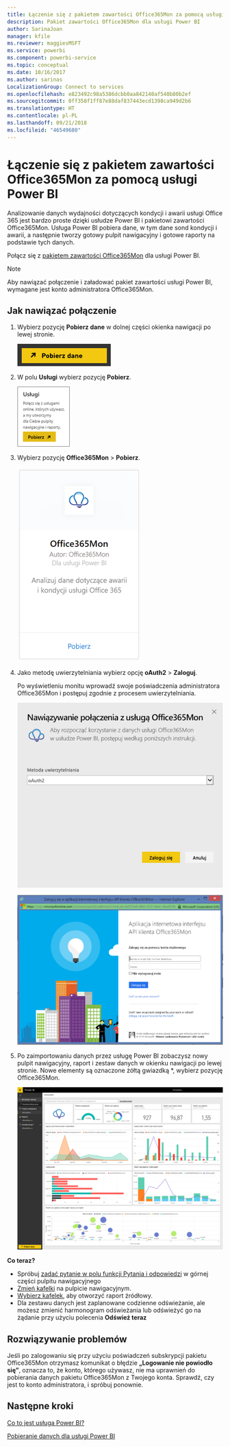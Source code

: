 ```yaml
---
title: Łączenie się z pakietem zawartości Office365Mon za pomocą usługi Power BI
description: Pakiet zawartości Office365Mon dla usługi Power BI
author: SarinaJoan
manager: kfile
ms.reviewer: maggiesMSFT
ms.service: powerbi
ms.component: powerbi-service
ms.topic: conceptual
ms.date: 10/16/2017
ms.author: sarinas
LocalizationGroup: Connect to services
ms.openlocfilehash: e823492c98a5386dcbb0aa842140af540b80b2ef
ms.sourcegitcommit: 0ff358f1ff87e88daf837443ecd1398ca949d2b6
ms.translationtype: HT
ms.contentlocale: pl-PL
ms.lasthandoff: 09/21/2018
ms.locfileid: "46549680"
---
```

# <a name="connect-to-office365mon-with-power-bi"></a>Łączenie się z pakietem zawartości Office365Mon za pomocą usługi Power BI
Analizowanie danych wydajności dotyczących kondycji i awarii usługi Office 365 jest bardzo proste dzięki usłudze Power BI i pakietowi zawartości Office365Mon. Usługa Power BI pobiera dane, w tym dane sond kondycji i awarii, a następnie tworzy gotowy pulpit nawigacyjny i gotowe raporty na podstawie tych danych.

Połącz się z [pakietem zawartości Office365Mon](https://app.powerbi.com/groups/me/getdata/services/office365mon) dla usługi Power BI.

>[!NOTE]
>Aby nawiązać połączenie i załadować pakiet zawartości usługi Power BI, wymagane jest konto administratora Office365Mon.

## <a name="how-to-connect"></a>Jak nawiązać połączenie
1. Wybierz pozycję **Pobierz dane** w dolnej części okienka nawigacji po lewej stronie.
   
   ![](media/service-connect-to-office365mon/pbi_getdata.png)
2. W polu **Usługi** wybierz pozycję **Pobierz**.
   
   ![](media/service-connect-to-office365mon/pbi_getservices.png) 
3. Wybierz pozycję **Office365Mon** \> **Pobierz**.
   
   ![](media/service-connect-to-office365mon/o365mon.png)
4. Jako metodę uwierzytelniania wybierz opcję **oAuth2** \> **Zaloguj**.
   
   Po wyświetleniu monitu wprowadź swoje poświadczenia administratora Office365Mon i postępuj zgodnie z procesem uwierzytelniania.
   
   ![](media/service-connect-to-office365mon/creds.png)
   
   ![](media/service-connect-to-office365mon/creds2.png)
5. Po zaimportowaniu danych przez usługę Power BI zobaczysz nowy pulpit nawigacyjny, raport i zestaw danych w okienku nawigacji po lewej stronie. Nowe elementy są oznaczone żółtą gwiazdką \*, wybierz pozycję Office365Mon.
   
   ![](media/service-connect-to-office365mon/dashboard4.png)

**Co teraz?**

* Spróbuj [zadać pytanie w polu funkcji Pytania i odpowiedzi](consumer/end-user-q-and-a.md) w górnej części pulpitu nawigacyjnego
* [Zmień kafelki](service-dashboard-edit-tile.md) na pulpicie nawigacyjnym.
* [Wybierz kafelek](consumer/end-user-tiles.md), aby otworzyć raport źródłowy.
* Dla zestawu danych jest zaplanowane codzienne odświeżanie, ale możesz zmienić harmonogram odświeżania lub odświeżyć go na żądanie przy użyciu polecenia **Odśwież teraz**

## <a name="troubleshooting"></a>Rozwiązywanie problemów
Jeśli po zalogowaniu się przy użyciu poświadczeń subskrypcji pakietu Office365Mon otrzymasz komunikat o błędzie **„Logowanie nie powiodło się”**, oznacza to, że konto, którego używasz, nie ma uprawnień do pobierania danych pakietu Office365Mon z Twojego konta. Sprawdź, czy jest to konto administratora, i spróbuj ponownie.

## <a name="next-steps"></a>Następne kroki
[Co to jest usługa Power BI?](power-bi-overview.md)

[Pobieranie danych dla usługi Power BI](service-get-data.md)

